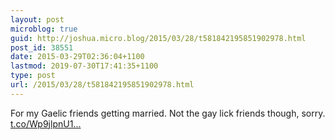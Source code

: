 ```yaml
---
layout: post
microblog: true
guid: http://joshua.micro.blog/2015/03/28/t581842195851902978.html
post_id: 38551
date: 2015-03-29T02:36:04+1100
lastmod: 2019-07-30T17:41:35+1100
type: post
url: /2015/03/28/t581842195851902978.html
---
```

For my Gaelic friends getting married. Not the gay lick friends though, sorry. [t.co/Wp9jlpnU1...](http://t.co/Wp9jlpnU1g)
